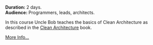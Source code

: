 **Duration:** 2 days.
<br>
**Audience:** Programmers, leads, architects.

In this course Uncle Bob teaches the basics of Clean Architecture as described
in the [Clean Architecture](https://www.amazon.com/dp/0134494164) book.

[More Info...](files/cleanArchitectureCourse.md)